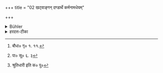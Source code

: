 +++
title = "02 खट्वाङ्गन् दण्डार्थे कर्मनामधेयम्"

+++

<details><summary>Bühler</summary>

1. And he shall take the foot of a bed instead of a staff and, proclaiming the name of his deed, he shall go about (saying), 'Who (gives) alms to the murderer of a Bhrūṇa?' Obtaining thus his livelihood in the village, he shall dwell in an empty house or under a tree, (knowing that) he is not allowed to have intercourse with Aryans. According to this rule he shall act until his last breath. He cannot be purified in this world. But (after death) his sin is taken away.
</details>

<details><summary>हरदत्त-टीका</summary>

## सूत्रम्
खटाङ्गं दण्डार्थे कर्मनामधेयं प्रब्रुवाणश्चङ्क्रम्येत को भ्रूणघ्ने भिक्षामिति । ग्रामे प्राणवृत्तिं प्रतिलभ्य शून्यागारं वृक्षमूलं वाऽभ्युपाश्रये'न्न हिम आर्यैः सह सम्प्रयोगो विद्यते । एतेनैव विधिनोत्तमादुच्छ्वासाच्चरेत् । नाऽस्यास्मिंल्लोके प्रत्यापत्तिर्विद्यते । कल्मषं तु निर्हण्यते॥ १ ॥  
### टिप्पनी
षडङ्गस्य वेदस्याऽध्येता, तदर्थवित्, प्रगोगशास्त्रस्य सव्याख्यस्यार्थवित् कर्मणामनुष्ठाताऽनुष्ठापयिता च ब्राह्मणो भ्रूणः । तथा च बौधायन:— [^१]'वेदानां किञ्चिदधीत्य ब्राह्मणः । एका शाखामधीत्य श्रोत्रियः । अङ्गाध्याय्यनूचानः । कल्पाध्याय्यृषिकल्पः। सूत्रप्रवचनाप्यायी भ्रूणः' इति । तं यो हतवान् स भ्रूणहा । स शुनः खरस्य वाऽजिनं वहिर्लोमपरिधाय पुरुषस्य यस्य कस्यचिन्मृतस्य शिरः, प्रतीपानार्थम् । प्रतिर्धात्वानुवादः [^२] 'उपसर्गस्य घञ्यमनुष्ये बहुल'मिति बाहुलको दीर्घः । पानमेव प्रतीपानम् । पानग्रहणमुपलक्षणम् । भोजनमपि तत्रैव । खटाङ्गं दण्डार्थे, खट्वाया अङ्गं खट्वाङ्गमीषादि तण्द्दण्डकृत्ये आदाय । “भ्रणहाऽस्मीत्येवं कर्मनिबन्धनमात्मनो नामधेयं प्रब्रुवाणश्चक्रम्येत इतस्ततश्चरेत् । कापालिकतन्त्रप्रसिद्धस्य खट्वाङ्गस्य वा ग्रहणम् । भिक्षाचरणकाले च को भ्रूणघ्ने भिक्षा ददातीति चरेत् । चरित्वा प्रामे प्राणवृत्तिं प्राणयात्रामात्रं प्रतिलभ्य शून्यागारं वृक्षमूलं वा निवासार्थमभ्युपाश्रयेत्- 'न हि म आर्यैः सह सम्प्रयोगो विद्यत' इत्येवं मन्यमानः । कियन्तं कालमेवं चरितव्यमित्यत आह— एतेनैवेत्यादि । गतम् ।

[^१]: बौधा० गृ० १. ११.  

[^२]: पा० सू० ६. ३  

'श्रोत्रियं वा कर्मसमाप्त(२४.२४.) मित्यत्र यः श्रोत्रियः [^२१]ग्रन्थधारी अर्थज्ञश्च न भवति अनुष्ठापयिता च न भवति तस्य प्रहणम् ॥२॥  

## सूत्रम्
यः प्रमत्तो हन्ति प्राप्तं दोषफलम् ॥ २॥  
### टिप्पनी
'क्षत्रियं हत्वे'त्येवमादिकेऽनुक्रान्तेऽपि विषये यः प्रमत्तो हन्ति प्रमादे नाऽबुद्धिपूर्वं हन्ति तस्याऽपि दोषफलं प्राप्तमेव । न तु प्रमादकृतमिति दोषाभावः ॥२॥

[^२१]: श्रुतिधारी इति क० पु०
</details>
